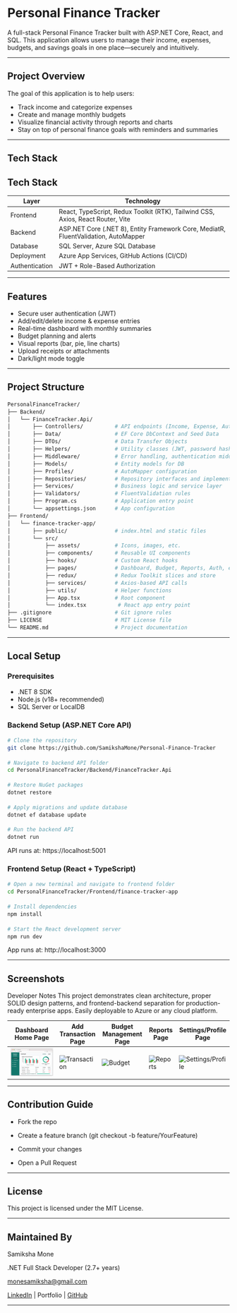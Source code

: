# Personal Finance Tracker

A full-stack Personal Finance Tracker built with ASP.NET Core, React, and SQL. This application allows users to manage their income, expenses, budgets, and savings goals in one place—securely and intuitively.

---

## Project Overview

The goal of this application is to help users:
- Track income and categorize expenses
- Create and manage monthly budgets
- Visualize financial activity through reports and charts
- Stay on top of personal finance goals with reminders and summaries

---

## Tech Stack


## Tech Stack

| Layer       | Technology                              |
|-------------|------------------------------------------|
| Frontend    | React, TypeScript, Redux Toolkit (RTK), Tailwind CSS, Axios, React Router, Vite |
| Backend     | ASP.NET Core (.NET 8), Entity Framework Core, MediatR, FluentValidation, AutoMapper |
| Database    | SQL Server, Azure SQL Database           |
| Deployment  | Azure App Services, GitHub Actions (CI/CD) |
| Authentication | JWT + Role-Based Authorization       |

---

## Features

- Secure user authentication (JWT)
- Add/edit/delete income & expense entries
- Real-time dashboard with monthly summaries
- Budget planning and alerts
- Visual reports (bar, pie, line charts)
- Upload receipts or attachments
- Dark/light mode toggle

---

## Project Structure
```bash
PersonalFinanceTracker/
├── Backend/
│   └── FinanceTracker.Api/
│       ├── Controllers/          # API endpoints (Income, Expense, Auth, etc.)
│       ├── Data/                 # EF Core DbContext and Seed Data
│       ├── DTOs/                 # Data Transfer Objects
│       ├── Helpers/              # Utility classes (JWT, password hashing, etc.)
│       ├── Middleware/           # Error handling, authentication middleware
│       ├── Models/               # Entity models for DB
│       ├── Profiles/             # AutoMapper configuration
│       ├── Repositories/         # Repository interfaces and implementations
│       ├── Services/             # Business logic and service layer
│       ├── Validators/           # FluentValidation rules
│       ├── Program.cs            # Application entry point
│       └── appsettings.json      # App configuration
├── Frontend/
│   └── finance-tracker-app/
│       ├── public/               # index.html and static files
│       └── src/
│           ├── assets/           # Icons, images, etc.
│           ├── components/       # Reusable UI components
│           ├── hooks/            # Custom React hooks
│           ├── pages/            # Dashboard, Budget, Reports, Auth, etc.
│           ├── redux/            # Redux Toolkit slices and store
│           ├── services/         # Axios-based API calls
│           ├── utils/            # Helper functions
│           ├── App.tsx           # Root component
│           └── index.tsx          # React app entry point
├── .gitignore                    # Git ignore rules
├── LICENSE                       # MIT License file
└── README.md                     # Project documentation

```
---

## Local Setup

### Prerequisites
- .NET 8 SDK
- Node.js (v18+ recommended)
- SQL Server or LocalDB


### Backend Setup (ASP.NET Core API)
```bash
# Clone the repository
git clone https://github.com/SamikshaMone/Personal-Finance-Tracker

# Navigate to backend API folder
cd PersonalFinanceTracker/Backend/FinanceTracker.Api

# Restore NuGet packages
dotnet restore

# Apply migrations and update database
dotnet ef database update

# Run the backend API
dotnet run
```
API runs at: https://localhost:5001


### Frontend Setup (React + TypeScript)

```bash
# Open a new terminal and navigate to frontend folder
cd PersonalFinanceTracker/Frontend/finance-tracker-app

# Install dependencies
npm install

# Start the React development server
npm run dev
```
App runs at: http://localhost:3000

---

## Screenshots

Developer Notes
This project demonstrates clean architecture, proper SOLID design patterns, and frontend-backend separation for production-ready enterprise apps. Easily deployable to Azure or any cloud platform.

| Dashboard Home Page | Add Transaction Page | Budget Management Page | Reports Page | Settings/Profile Page |
|------------|-----------|-------------|-----------|-------------|
| ![Home](screenshots/HomePage.png) | ![Transaction](screenshots/dashboard.png) | ![Budget](screenshots/create-task.png) | ![Reports](screenshots/dashboard.png) | ![Settings/Profile](screenshots/create-task.png) | 

---

## Contribution Guide
- Fork the repo

- Create a feature branch (git checkout -b feature/YourFeature)

- Commit your changes

- Open a Pull Request

---

## License

This project is licensed under the MIT License.

---

## Maintained By

Samiksha Mone

.NET Full Stack Developer (2.7+ years)

monesamiksha@gmail.com

[LinkedIn](https://www.linkedin.com/in/samiksha-mone-8a23b7182) | Portfolio | [GitHub](https://github.com/SamikshaMone)

---
